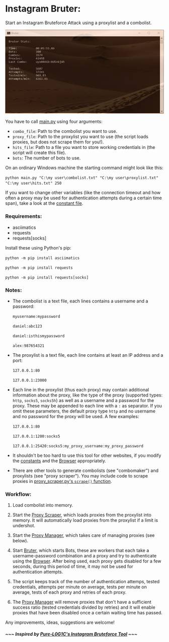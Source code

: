 # Instagram Bruter:

Start an Instagram Bruteforce Attack using a proxylist and a combolist.

![Instagram-Bruter example](https://github.com/Castorps/Instagram-Bruter/blob/master/images/example.JPG)

You have to call [main.py](https://github.com/Castorps/Instagram-Bruter/blob/master/main.py) using four arguments:
  - `combo_file`: Path to the combolist you want to use.
  - `proxy_file`: Path to the proxylist you want to use (the script loads proxies, but does not scrape them for you!).
  - `hits_file`: Path to a file you want to store working credentials in (the script will create this file).
  - `bots`: The number of bots to use.
  
On an ordinary Windows machine the starting command might look like this:

`python main.py "C:\my user\combolist.txt" "C:\my user\proxylist.txt" "C:\my user\hits.txt" 250`

 
If you want to change other variables (like the connection timeout and how often a proxy may be used for authentication attempts during a certain time span), take a look at the [constant file](https://github.com/Castorps/Instagram-Bruter/blob/master/module/const.py).


### Requirements:
  - asciimatics
  - requests
  - requests[socks]
 
 Install these using Python's pip:
 
  `python -m pip install asciimatics`

  `python -m pip install requests`
   
  `python -m pip install requests[socks]`
 

### Notes:
  - The combolist is a text file, each lines contains a username and a password: 
  
    `myusername:mypassword`

    `daniel:abc123`

    `daniel:isthismypassword`

    `alex:987654321`
  
  
  - The proxylist is a text file, each line contains at least an IP address and a port:
  
    `127.0.0.1:80`

    `127.0.0.1:23000`
  
  
  - Each line in the proxylist (thus each proxy) may contain additional information about the proxy, like the type of the proxy (supported types: `http`, `socks5`, `socks5h`) as well as a username and a password for the proxy. These may be appended to each line with a `:` as separator. If you omit these parameters, the default proxy type `http` and no username and no password for the proxy will be used. A few examples:
  
    `127.0.0.1:80`
  
    `127.0.0.1:1200:socks5`
  
    `127.0.0.1:25420:socks5:my_proxy_username:my_proxy_password`
    
  
  - It shouldn't be too hard to use this tool for other websites, if you modify the [constants](https://github.com/Castorps/Instagram-Bruter/blob/master/module/const.py) and the [Browser](https://github.com/Castorps/Instagram-Bruter/blob/master/module/browser.py) appropriately.
  
  - There are other tools to generate combolists (see "combomaker") and proxylists (see "proxy scraper"). You may include code to scrape proxies in [proxy_scraper.py's `scrape()` function](https://github.com/Castorps/Instagram-Bruter/blob/d07c8c047bcbe12345f0236f700a96983d5e010f/module/proxy_scraper.py#L9).


### Workflow:
  1. Load combolist into memory.
  
  2. Start the [Proxy Scraper](https://github.com/Castorps/Instagram-Bruter/blob/master/module/proxy_scraper.py), which loads proxies from the proxylist into memory. It will automatically load proxies from the proxylist if a limit is undershot.
  
  2. Start the [Proxy Manager](https://github.com/Castorps/Instagram-Bruter/blob/master/module/proxy_manager.py), which takes care of managing proxies (see below). 
  
  3. Start [Bruter](https://github.com/Castorps/Instagram-Bruter/blob/master/module/bruter.py), which starts Bots, these are workers that each take a username-password combination and a proxy and try to authenticate using the [Browser](https://github.com/Castorps/Instagram-Bruter/blob/master/module/browser.py). After being used, each proxy gets disabled for a few seconds, during this period of time, it may not be used for authentication attempts.
  
  4. The script keeps track of the number of authentication attemps, tested credentials, attempts per minute on average, tests per minute on average, tests of each proxy and retries of each proxy.
  
  5. The [Proxy Manager](https://github.com/Castorps/Instagram-Bruter/blob/master/module/proxy_manager.py) will remove proxies that don't have a sufficient success ratio (tested credentials divided by retries) and it will enable proxies that have been disabled once a certain waiting time has passed.
  
Any improvements, ideas, suggestions are welcome!


##### ~~~ Inspired by [Pure-L0G1C's Instagram Bruteforce Tool](https://github.com/Pure-L0G1C/Instagram) ~~~

